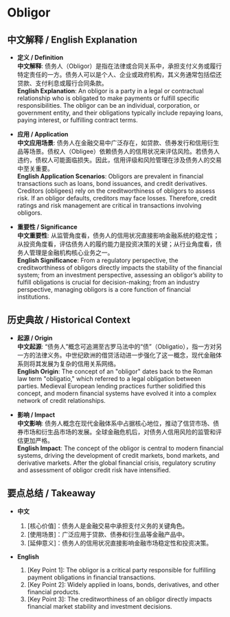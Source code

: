 # Obligor

## 中文解释 / English Explanation

* **定义 / Definition**  
  **中文解释**: 债务人（Obligor）是指在法律或合同关系中，承担支付义务或履行特定责任的一方。债务人可以是个人、企业或政府机构，其义务通常包括偿还贷款、支付利息或履行合同条款。  
  **English Explanation**: An obligor is a party in a legal or contractual relationship who is obligated to make payments or fulfill specific responsibilities. The obligor can be an individual, corporation, or government entity, and their obligations typically include repaying loans, paying interest, or fulfilling contract terms.

* **应用 / Application**  
  **中文应用场景**: 债务人在金融交易中广泛存在，如贷款、债券发行和信用衍生品等场景。债权人（Obligee）依赖债务人的信用状况来评估风险。若债务人违约，债权人可能面临损失。因此，信用评级和风险管理在涉及债务人的交易中至关重要。  
  **English Application Scenarios**: Obligors are prevalent in financial transactions such as loans, bond issuances, and credit derivatives. Creditors (obligees) rely on the creditworthiness of obligors to assess risk. If an obligor defaults, creditors may face losses. Therefore, credit ratings and risk management are critical in transactions involving obligors.

* **重要性 / Significance**  
  **中文重要性**: 从监管角度看，债务人的信用状况直接影响金融系统的稳定性；从投资角度看，评估债务人的履约能力是投资决策的关键；从行业角度看，债务人管理是金融机构核心业务之一。  
  **English Significance**: From a regulatory perspective, the creditworthiness of obligors directly impacts the stability of the financial system; from an investment perspective, assessing an obligor’s ability to fulfill obligations is crucial for decision-making; from an industry perspective, managing obligors is a core function of financial institutions.

## 历史典故 / Historical Context

* **起源 / Origin**  
  **中文起源**: “债务人”概念可追溯至古罗马法中的“债”（Obligatio），指一方对另一方的法律义务。中世纪欧洲的借贷活动进一步强化了这一概念，现代金融体系则将其发展为复杂的信用关系网络。  
  **English Origin**: The concept of an "obligor" dates back to the Roman law term "obligatio," which referred to a legal obligation between parties. Medieval European lending practices further solidified this concept, and modern financial systems have evolved it into a complex network of credit relationships.

* **影响 / Impact**  
  **中文影响**: 债务人概念在现代金融体系中占据核心地位，推动了信贷市场、债券市场和衍生品市场的发展。全球金融危机后，对债务人信用风险的监管和评估更加严格。  
  **English Impact**: The concept of the obligor is central to modern financial systems, driving the development of credit markets, bond markets, and derivative markets. After the global financial crisis, regulatory scrutiny and assessment of obligor credit risk have intensified.

## 要点总结 / Takeaway

* **中文**  
  1. [核心价值]：债务人是金融交易中承担支付义务的关键角色。  
  2. [使用场景]：广泛应用于贷款、债券和衍生品等金融产品中。  
  3. [延伸意义]：债务人的信用状况直接影响金融市场稳定性和投资决策。

* **English**  
  1. [Key Point 1]: The obligor is a critical party responsible for fulfilling payment obligations in financial transactions.  
  2. [Key Point 2]: Widely applied in loans, bonds, derivatives, and other financial products.  
  3. [Key Point 3]: The creditworthiness of an obligor directly impacts financial market stability and investment decisions.
